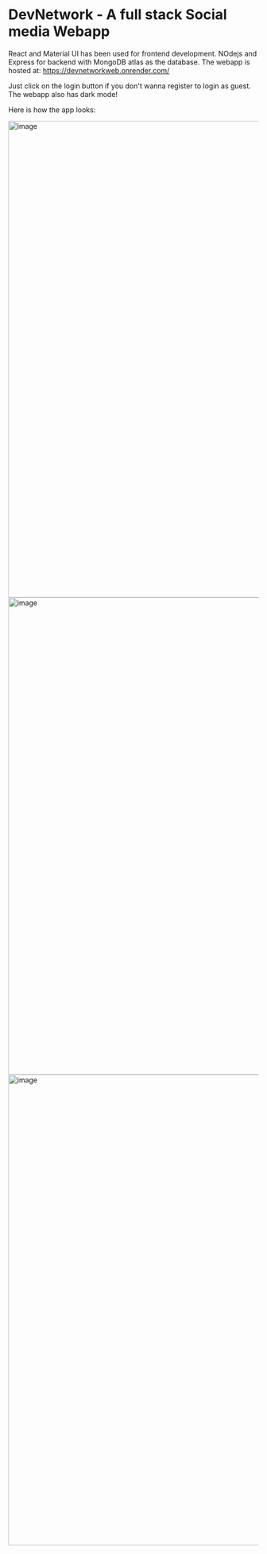 # DevNetwork - A full stack Social media Webapp

React and Material UI has been used for frontend development. NOdejs and Express for backend with MongoDB atlas as the database.
The webapp is hosted at: https://devnetworkweb.onrender.com/ 

Just click on the login button if you don't wanna register to login as guest. The webapp also has dark mode!


Here is how the app looks:


<img width="959" alt="image" src="https://github.com/Chaitanyarai899/DevNetwork-SecondRelease/assets/95732261/24534cb6-ceb3-4802-bd49-3a2f32bbf9a4">
<img width="960" alt="image" src="https://github.com/Chaitanyarai899/DevNetwork-SecondRelease/assets/95732261/1c8128b9-39ac-4dba-9917-11cf5600cd0a">
<img width="947" alt="image" src="https://github.com/Chaitanyarai899/DevNetwork-SecondRelease/assets/95732261/5bd3c26a-0d67-46c0-bd8e-a26997394a7b">

